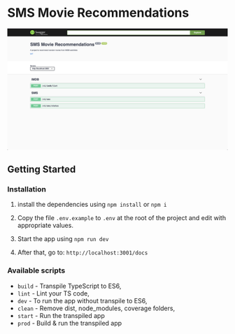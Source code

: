 # SMS Movie Recommendations

![Swagger](readme/img/swagger.png)

## Getting Started

### Installation

1. install the dependencies using `npm install` or `npm i`

2. Copy the file `.env.example` to `.env` at the root of the project and edit with appropriate values.

3. Start the app using `npm run dev`

4. After that, go to: `http://localhost:3001/docs`

### Available scripts

- `build` - Transpile TypeScript to ES6,
- `lint` - Lint your TS code,
- `dev` - To run the app without transpile to ES6,
- `clean` - Remove dist, node_modules, coverage folders,
- `start` - Run the transpiled app
- `prod` - Build & run the transpiled app
